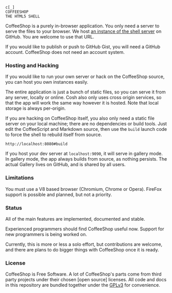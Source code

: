 
```text
c[_]
COFFEESHOP
THE HTML5 SHELL
```

CoffeeShop is a purely in-browser application. You only need a server to
serve the files to your browser. We host [an instance of the shell server][1]
on GitHub. You are welcome to use that URL.

If you would like to publish or push to GitHub Gist, you will need a GitHub
account. CoffeeShop does not need an account system.

### Hosting and Hacking

If you would like to run your own server or hack on the CoffeeShop source, you
can host you own instances easily.

The entire application is just a bunch of static files, so you can serve it
from any server, locally or online. Cosh also only uses cross origin services,
so that the app will work the same way however it is hosted. Note that local
storage is always per-origin.

If you are hacking on CoffeeShop itself, you also only need a static file
server on your local machine; there are no dependencies or build tools. Just
edit the CoffeeScript and Markdown source, then use the `build` launch code
to force the shell to rebuild itself from source.

    http://localhost:8080#build

If you host your dev server at `localhost:9090`, it will serve in gallery mode.
In gallery mode, the app always builds from source, as nothing persists. The
actual Gallery lives on GitHub, and is shared by all users.

### Limitations

You must use a V8 based browser (Chromium, Chrome or Opera). FireFox support
is possible and planned, but not a priority.

### Status

All of the main features are implemented, documented and stable.

Experienced programmers should find CoffeeShop useful now. Support for
new programmers is being worked on.

Currently, this is more or less a solo effort, but contributions are welcome,
and there are plans to do bigger things with CoffeeShop once it is ready.

### License

CoffeeShop is Free Software. A lot of CoffeeShop's parts come from third party
projects under their chosen [open source] licenses. All code and docs in this
repository are bundled together under the [GPLv3][2] for convenience.

[1]: https://coshmain.github.io/ "CoffeeShop"
[2]: http://www.gnu.org/licenses/gpl-3.0.html "GNU General Public License v3"
